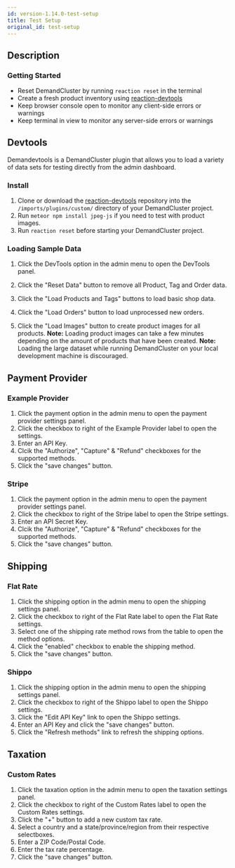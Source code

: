 ```yaml
---
id: version-1.14.0-test-setup
title: Test Setup
original_id: test-setup
---
```

    
## Description

### Getting Started
- Reset DemandCluster by running `reaction reset` in the terminal
- Create a fresh product inventory using [reaction-devtools](https://github.com/reactioncommerce/reaction-devtools)
- Keep browser console open to monitor any client-side errors or warnings
- Keep terminal in view to monitor any server-side errors or warnings

## Devtools
Demandevtools is a DemandCluster plugin that allows you to load a variety of data sets for testing directly from the admin dashboard.

### Install
 1. Clone or download the [reaction-devtools](https://github.com/reactioncommerce/reaction-devtools) repository into the `/imports/plugins/custom/` directory of your DemandCluster project.
 2. Run `meteor npm install jpeg-js` if you need to test with product images.
 3. Run `reaction reset` before starting your DemandCluster project.

### Loading Sample Data
 1. Click the DevTools option in the admin menu to open the DevTools panel.

 2. Click the "Reset Data" button to remove all Product, Tag and Order data.

 3. Click the "Load Products and Tags" buttons to load basic shop data.

 4. Click the "Load Orders" button to load unprocessed new orders.

 5. Click the "Load Images" button to create product images for all products.
  **Note:** Loading product images can take a few minutes depending on the amount of products that have been created.
  **Note:** Loading the large dataset while running DemandCluster on your local development machine is discouraged.

## Payment Provider

### Example Provider
 1. Click the payment option in the admin menu to open the payment provider settings panel.
 2. Click the checkbox to right of the Example Provider label to open the settings.
 3. Enter an API Key.
 4. Clcik the "Authorize", "Capture" & "Refund" checkboxes for the supported methods.
 5. Click the "save changes" button.

### Stripe
 1. Click the payment option in the admin menu to open the payment provider settings panel.
 2. Click the checkbox to right of the Stripe label to open the Stripe settings.
 3. Enter an API Secret Key.
 4. Clcik the "Authorize", "Capture" & "Refund" checkboxes for the supported methods.
 5. Click the "save changes" button.

## Shipping
### Flat Rate
 1. Click the shipping option in the admin menu to open the shipping settings panel.
 2. Click the checkbox to right of the Flat Rate label to open the Flat Rate settings.
 3. Select one of the shipping rate method rows from the table to open the method options.
 4. Click the "enabled" checkbox to enable the shipping method.
 5. Click the "save changes" button.

### Shippo
 1. Click the shipping option in the admin menu to open the shipping settings panel.
 2. Click the checkbox to right of the Shippo label to open the Shippo settings.
 3. Click the "Edit API Key" link to open the Shippo settings.
 4. Enter an API Key and click the "save changes" button.
 5. Click the "Refresh methods" link to refresh the shipping options.

## Taxation
### Custom Rates
 1. Click the taxation option in the admin menu to open the taxation settings panel.
 2. Click the checkbox to right of the Custom Rates label to open the Custom Rates settings.
 3. Click the "+" button to add a new custom tax rate.
 4. Select a country and a state/province/region from their respective selectboxes.
 5. Enter a ZIP Code/Postal Code.
 6. Enter the tax rate percentage.
 7. Click the "save changes" button.
